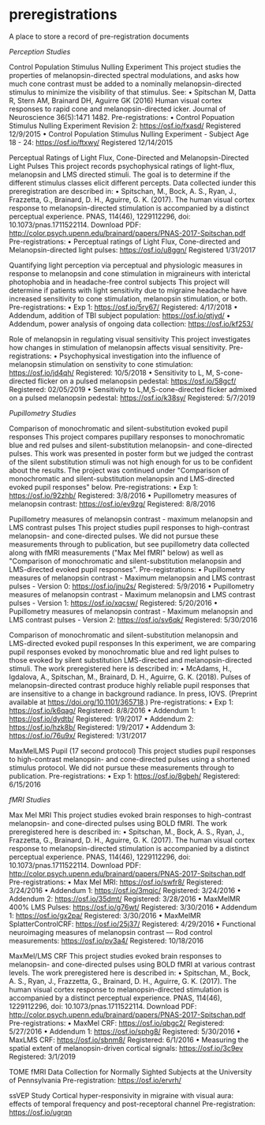 # preregistrations
A place to store a record of pre-registration documents

*Perception Studies*

Control Population Stimulus Nulling Experiment 
This project studies the properties of melanopsin-directed spectral modulations, and asks how much cone contrast must be added to a nominally melanopsin-directed stimulus to minimize the visibility of that stimulus.  See:
  • Spitschan M, Datta R, Stern AM, Brainard DH, Aguirre GK (2016) Human visual cortex responses to rapid cone and melanopsin-directed icker. Journal of Neuroscience 36(5):1471 1482.
  Pre-registrations:
  • Control Popuation Stimulus Nulling Experiment Revision 2: https://osf.io/fxasd/
    Registered 12/9/2015
  • Control Population Stimulus Nulling Experiment - Subject Age 18 - 24: https://osf.io/ftxwy/
    Registered 12/14/2015

Perceptual Ratings of Light Flux, Cone-Directed and Melanopsin-Directed Light Pulses
This project records psychophysical ratings of light-flux, melanopsin and LMS directed stimuli. The goal is to determine if the different stimulus classes elicit different percepts. Data collected iunder this preregistration are described in:
  • Spitschan, M., Bock, A. S., Ryan, J., Frazzetta, G., Brainard, D. H., Aguirre, G. K. (2017). The human visual cortex response to melanopsin-directed stimulation is accompanied by a distinct perceptual experience. PNAS, 114(46), 1229112296, doi: 10.1073/pnas.1711522114. Download PDF: http://color.psych.upenn.edu/brainard/papers/PNAS-2017-Spitschan.pdf
  Pre-registrations:
  • Perceptual ratings of Light Flux, Cone-directed and Melanopsin-directed light pulses: https://osf.io/u8ggn/
    Registered 1/31/2017

Quantifying light perception via perceptual and physiologic measures in response to melanopsin and cone stimulation in migraineurs with interictal photophobia and in headache-free control subjects
This project will determine if patients with light sensitivity due to migraine headache have increased sensitivity to cone stimulation, melanopsin stimulation, or both.
  Pre-registrations:
  • Exp 1: https://osf.io/5ry67/
    Registered: 4/17/2018
  • Addendum, addition of TBI subject population: https://osf.io/qtjyd/
  • Addendum, power analysis of ongoing data collection: https://osf.io/kf253/ 

Role of melanopsin in regulating visual sensitivity
This project investigates how changes in stimulation of melanopsin affects visual sensitivity.
  Pre-registrations:
  • Psychophysical investigation into the influence of melanopsin stimulation on senstivity to cone stimulation: https://osf.io/jd4qh/
    Registered: 10/5/2018
  • Sensitivity to L, M, S-cone-directed flicker on a pulsed melanopsin pedestal: https://osf.io/58gcf/
    Registered: 02/05/2019
  • Sensitivity to L,M,S-cone-directed flicker admixed on a pulsed melanopsin pedestal: https://osf.io/k38sy/
    Registered: 5/7/2019

*Pupillometry Studies*

Comparison of monochromatic and silent-substitution evoked pupil responses
This project compares pupillary responses to monochromatic blue and red pulses and silent-substitution melanopsin- and cone-directed pulses.  This work was presented in poster form but we judged the contrast of the silent substitution stimuli was not high enough for us to be confident about the results. The project was continued under "Comparison of monochromatic and silent-substitution melanopsin and LMS-directed evoked pupil responses" below.
  Pre-registrations:
  • Exp 1: https://osf.io/92zhb/
    Registered: 3/8/2016
  • Pupillometry measures of melanopsin contrast: https://osf.io/ev9zg/
    Registered: 8/8/2016

Pupillometry measures of melanopsin contrast - maximum melanopsin and LMS contrast pulses
This project studies pupil responses to high-contrast melanopsin- and cone-directed pulses. We did not pursue these measurements through to publication, but see pupillometry data collected along with fMRI measurements ("Max Mel fMRI" below) as well as "Comparison of monochromatic and silent-substitution melanopsin and LMS-directed evoked pupil responses". 
  Pre-registrations:
  • Pupillometry measures of melanopsin contrast - Maximum melanopsin and LMS contrast pulses - Version 0: https://osf.io/jnu2s/
    Registered: 5/9/2016
  • Pupillometry measures of melanopsin contrast - Maximum melanopsin and LMS contrast pulses - Version 1: https://osf.io/xqcsw/
    Registered: 5/20/2016
  • Pupillometry measures of melanopsin contrast - Maximum melanopsin and LMS contrast pulses - Version 2: https://osf.io/sv6qk/
    Registered: 5/30/2016

Comparison of monochromatic and silent-substitution melanopsin and LMS-directed evoked pupil responses
In this experiment, we are comparing pupil responses evoked by monochromatic blue and red light pulses to those evoked by silent substitution LMS-directed and melanopsin-directed stimuli. The work preregistered here is described in:
  • McAdams, H., Igdalova, A., Spitschan, M., Brainard, D. H., Aguirre, G. K. (2018). Pulses of melanopsin-directed contrast produce highly reliable pupil responses that are insensitive to a change in background radiance. In press, IOVS. (Preprint available at https://doi.org/10.1101/365718.)
  Pre-registrations:
  • Exp 1: https://osf.io/k6qag/
    Registered: 8/8/2016
  • Addendum 1: https://osf.io/dydtb/
    Registered: 1/9/2017
  • Addendum 2: https://osf.io/hzk8b/
    Registered: 1/9/2017
  • Addendum 3: https://osf.io/76u9x/
    Registered: 1/31/2017

MaxMelLMS Pupil (17 second protocol)
This project studies pupil responses to high-contrast melanopsin- and cone-directed pulses using a shortened stimulus protocol. We did not pursue these measurements through to publication.
  Pre-registrations:
  • Exp 1: https://osf.io/8gbeh/
    Registered: 6/15/2016

*fMRI Studies*

Max Mel MRI
This project studies evoked brain responses to high-contrast melanopsin- and cone-directed pulses using BOLD fMRI. The work preregistered here is described in:
  • Spitschan, M., Bock, A. S., Ryan, J., Frazzetta, G., Brainard, D. H., Aguirre, G. K. (2017). The human visual cortex response to melanopsin-directed stimulation is accompanied by a distinct perceptual experience. PNAS, 114(46), 1229112296, doi: 10.1073/pnas.1711522114. Download PDF: http://color.psych.upenn.edu/brainard/papers/PNAS-2017-Spitschan.pdf
  Pre-registrations:
  • Max Mel MRI: https://osf.io/swfr8/
    Registered: 3/24/2016
  • Addendum 1: https://osf.io/3mqjc/
    Registered: 3/24/2016
  • Addendum 2: https://osf.io/35dmt/
    Registered: 3/28/2016
  • MaxMelMR 400% LMS Pulses: https://osf.io/g76wt/
    Registered: 3/30/2016
  • Addendum 1: https://osf.io/gx2pa/
    Registered: 3/30/2016 
  • MaxMelMR SplatterControlCRF: https://osf.io/25j37/
    Registered: 4/29/2016
  • Functional neuroimaging measures of melanopsin contrast — Rod control measurements: https://osf.io/pv3a4/
    Registered: 10/18/2016

MaxMel/LMS CRF
This project studies evoked brain responses to melanopsin- and cone-directed pulses using BOLD fMRI at various contrast levels. The work preregistered here is described in:
  • Spitschan, M., Bock, A. S., Ryan, J., Frazzetta, G., Brainard, D. H., Aguirre, G. K. (2017). The human visual cortex response to melanopsin-directed stimulation is accompanied by a distinct perceptual experience. PNAS, 114(46), 1229112296, doi: 10.1073/pnas.1711522114. Download PDF: http://color.psych.upenn.edu/brainard/papers/PNAS-2017-Spitschan.pdf
  Pre-registrations:
  • MaxMel CRF: https://osf.io/qbgc2/
    Registered: 5/27/2016
  • Addendum 1: https://osf.io/sphg8/
    Registered: 5/30/2016
  • MaxLMS CRF: https://osf.io/sbnm8/
    Registered: 6/1/2016
  • Measuring the spatial extent of melanopsin-driven cortical signals: https://osf.io/3c9ev
    Registered: 3/1/2019
    
    
TOME fMRI
Data Collection for Normally Sighted Subjects at the University of Pennsylvania
  Pre-registration: https://osf.io/ervrh/

ssVEP Study
Cortical hyper-responsivity in migraine with visual aura: effects of temporal frequency and post-receptoral channel
  Pre-registration: https://osf.io/ugrqn
